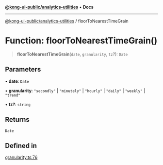 [**@kong-ui-public/analytics-utilities**](../README.md) • **Docs**

***

[@kong-ui-public/analytics-utilities](../README.md) / floorToNearestTimeGrain

# Function: floorToNearestTimeGrain()

> **floorToNearestTimeGrain**(`date`, `granularity`, `tz`?): `Date`

## Parameters

• **date**: `Date`

• **granularity**: `"secondly"` \| `"minutely"` \| `"hourly"` \| `"daily"` \| `"weekly"` \| `"trend"`

• **tz?**: `string`

## Returns

`Date`

## Defined in

[granularity.ts:76](https://github.com/Kong/public-ui-components/blob/main/packages/analytics/analytics-utilities/src/granularity.ts#L76)
